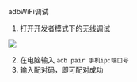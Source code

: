 adbWiFi调试

1. 打开开发者模式下的无线调试

![](https://cdn.nlark.com/yuque/0/2022/jpeg/25688517/1652854592412-5e8b0b17-e0cf-46c9-bd50-7da72eda95e6.jpeg)

2. 在电脑输入 `adb pair 手机ip:端口号`
3. 输入配对码，即可配对成功
